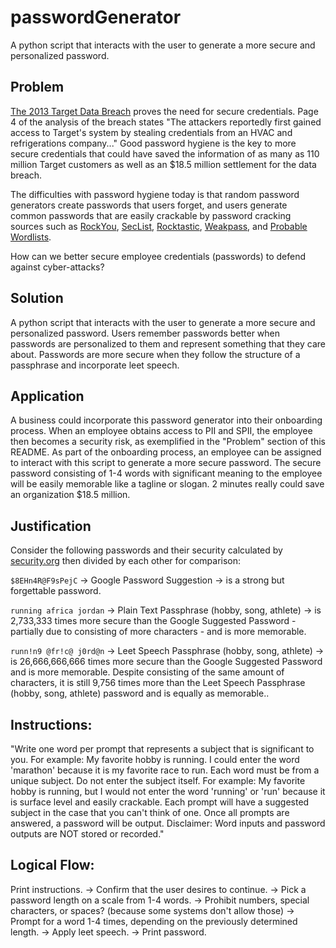 # passwordGenerator
A python script that interacts with the user to generate a more secure and personalized password.

## Problem
[The 2013 Target Data Breach](https://www.commerce.senate.gov/services/files/24d3c229-4f2f-405d-b8db-a3a67f183883) proves the need for secure credentials. Page 4 of the analysis of the breach states "The attackers reportedly first gained access to Target's system by stealing credentials from an HVAC and refrigerations company..." Good password hygiene is the key to more secure credentials that could have saved the information of as many as 110 million Target customers as well as an $18.5 million settlement for the data breach.

The difficulties with password hygiene today is that random password generators create passwords that users forget, and users generate common passwords that are easily crackable by password cracking sources such as [RockYou](https://github.com/ohmybahgosh/RockYou2021.txt), [SecList](https://hackmd.io/@lewismk/r1j9NJfPs), [Rocktastic](https://labs.nettitude.com/blog/rocktastic/), [Weakpass](https://weakpass.com/download), and [Probable Wordlists](https://github.com/berzerk0/Probable-Wordlists). 

How can we better secure employee credentials (passwords) to defend against cyber-attacks?

## Solution
A python script that interacts with the user to generate a more secure and personalized password. Users remember passwords better when passwords are personalized to them and represent something that they care about. Passwords are more secure when they follow the structure of a passphrase and incorporate leet speech.

## Application
A business could incorporate this password generator into their onboarding process. When an employee obtains access to PII and SPII, the employee then becomes a security risk, as exemplified in the "Problem" section of this README. As part of the onboarding process, an employee can be assigned to interact with this script to generate a more secure password. The secure password consisting of 1-4 words with significant meaning to the employee will be easily memorable like a tagline or slogan. 2 minutes really could save an organization $18.5 million.

## Justification
Consider the following passwords and their security calculated by [security.org](https://www.security.org/how-secure-is-my-password/) then divided by each other for comparison:

`$8EHn4R@F9sPejC` -> Google Password Suggestion -> is a strong but forgettable password.

`running africa jordan` -> Plain Text Passphrase (hobby, song, athlete) -> is 2,733,333 times more secure than the Google Suggested Password - partially due to consisting of more characters - and is more memorable.

`runn!n9 @fr!c@ j0rd@n` -> Leet Speech Passphrase (hobby, song, athlete) -> is 26,666,666,666 times more secure than the Google Suggested Password and is more memorable. Despite consisting of the same amount of characters, it is still 9,756 times more than the Leet Speech Passphrase (hobby, song, athlete) password and is equally as memorable..

## Instructions:
"Write one word per prompt that represents a subject that is significant to you. For example: My favorite hobby is running. I could enter the word 'marathon' because it is my favorite race to run. Each word must be from a unique subject. Do not enter the subject itself. For example: My favorite hobby is running, but I would not enter the word 'running' or 'run' because it is surface level and easily crackable. Each prompt will have a suggested subject in the case that you can't think of one. Once all prompts are answered, a password will be output. Disclaimer: Word inputs and password outputs are NOT stored or recorded."

## Logical Flow:
Print instructions. -> Confirm that the user desires to continue. -> Pick a password length on a scale from 1-4 words. -> Prohibit numbers, special characters, or spaces? (because some systems don't allow those) -> Prompt for a word 1-4 times, depending on the previously determined length. -> Apply leet speech. -> Print password.
